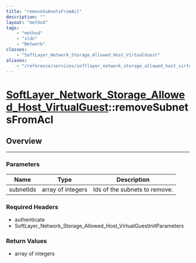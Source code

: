 ```yaml
---
title: "removeSubnetsFromAcl"
description: ""
layout: "method"
tags:
    - "method"
    - "sldn"
    - "Network"
classes:
    - "SoftLayer_Network_Storage_Allowed_Host_VirtualGuest"
aliases:
    - "/reference/services/softlayer_network_storage_allowed_host_virtualguest/removeSubnetsFromAcl"
---
```

# [SoftLayer_Network_Storage_Allowed_Host_VirtualGuest](/reference/services/SoftLayer_Network_Storage_Allowed_Host_VirtualGuest)::removeSubnetsFromAcl




## Overview 


-----

### Parameters 
|Name | Type | Description |
| --- | --- | --- |
|subnetIds| array of integers| Ids of the subnets to remove.|


### Required Headers
* authenticate
* SoftLayer_Network_Storage_Allowed_Host_VirtualGuestInitParameters


### Return Values
* array of integers





